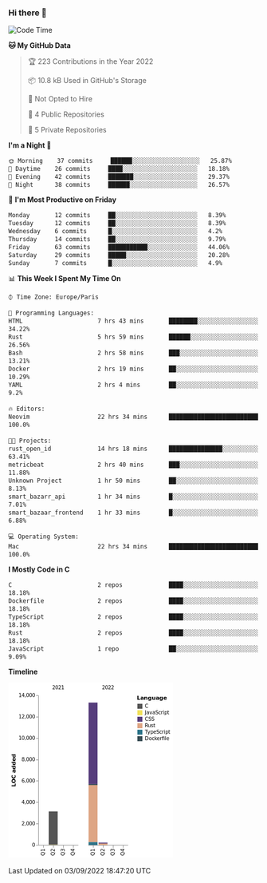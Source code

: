 ### Hi there 👋

<!--START_SECTION:waka-->
![Code Time](http://img.shields.io/badge/Code%20Time-1%2C600%20hrs%2051%20mins-blue)

**🐱 My GitHub Data** 

> 🏆 223 Contributions in the Year 2022
 > 
> 📦 10.8 kB Used in GitHub's Storage 
 > 
> 🚫 Not Opted to Hire
 > 
> 📜 4 Public Repositories 
 > 
> 🔑 5 Private Repositories  
 > 
**I'm a Night 🦉** 

```text
🌞 Morning    37 commits     ██████░░░░░░░░░░░░░░░░░░░   25.87% 
🌆 Daytime    26 commits     ████░░░░░░░░░░░░░░░░░░░░░   18.18% 
🌃 Evening    42 commits     ███████░░░░░░░░░░░░░░░░░░   29.37% 
🌙 Night      38 commits     ██████░░░░░░░░░░░░░░░░░░░   26.57%

```
📅 **I'm Most Productive on Friday** 

```text
Monday       12 commits     ██░░░░░░░░░░░░░░░░░░░░░░░   8.39% 
Tuesday      12 commits     ██░░░░░░░░░░░░░░░░░░░░░░░   8.39% 
Wednesday    6 commits      █░░░░░░░░░░░░░░░░░░░░░░░░   4.2% 
Thursday     14 commits     ██░░░░░░░░░░░░░░░░░░░░░░░   9.79% 
Friday       63 commits     ███████████░░░░░░░░░░░░░░   44.06% 
Saturday     29 commits     █████░░░░░░░░░░░░░░░░░░░░   20.28% 
Sunday       7 commits      █░░░░░░░░░░░░░░░░░░░░░░░░   4.9%

```


📊 **This Week I Spent My Time On** 

```text
⌚︎ Time Zone: Europe/Paris

💬 Programming Languages: 
HTML                     7 hrs 43 mins       ████████░░░░░░░░░░░░░░░░░   34.22% 
Rust                     5 hrs 59 mins       ██████░░░░░░░░░░░░░░░░░░░   26.56% 
Bash                     2 hrs 58 mins       ███░░░░░░░░░░░░░░░░░░░░░░   13.21% 
Docker                   2 hrs 19 mins       ██░░░░░░░░░░░░░░░░░░░░░░░   10.29% 
YAML                     2 hrs 4 mins        ██░░░░░░░░░░░░░░░░░░░░░░░   9.2%

🔥 Editors: 
Neovim                   22 hrs 34 mins      █████████████████████████   100.0%

🐱‍💻 Projects: 
rust_open_id             14 hrs 18 mins      ███████████████░░░░░░░░░░   63.41% 
metricbeat               2 hrs 40 mins       ███░░░░░░░░░░░░░░░░░░░░░░   11.88% 
Unknown Project          1 hr 50 mins        ██░░░░░░░░░░░░░░░░░░░░░░░   8.13% 
smart_bazarr_api         1 hr 34 mins        █░░░░░░░░░░░░░░░░░░░░░░░░   7.01% 
smart_bazaar_frontend    1 hr 33 mins        █░░░░░░░░░░░░░░░░░░░░░░░░   6.88%

💻 Operating System: 
Mac                      22 hrs 34 mins      █████████████████████████   100.0%

```

**I Mostly Code in C** 

```text
C                        2 repos             ████░░░░░░░░░░░░░░░░░░░░░   18.18% 
Dockerfile               2 repos             ████░░░░░░░░░░░░░░░░░░░░░   18.18% 
TypeScript               2 repos             ████░░░░░░░░░░░░░░░░░░░░░   18.18% 
Rust                     2 repos             ████░░░░░░░░░░░░░░░░░░░░░   18.18% 
JavaScript               1 repo              ██░░░░░░░░░░░░░░░░░░░░░░░   9.09%

```


**Timeline**

![Chart not found](https://raw.githubusercontent.com/nu-wa/nu-wa/main/charts/bar_graph.png) 


 Last Updated on 03/09/2022 18:47:20 UTC
<!--END_SECTION:waka-->

<!--
**nu-wa/nu-wa** is a ✨ _special_ ✨ repository because its `README.md` (this file) appears on your GitHub profile.

Here are some ideas to get you started:

- 🔭 I’m currently working on ...
- 🌱 I’m currently learning ...
- 👯 I’m looking to collaborate on ...
- 🤔 I’m looking for help with ...
- 💬 Ask me about ...
- 📫 How to reach me: ...
- 😄 Pronouns: ...
- ⚡ Fun fact: ...
-->
